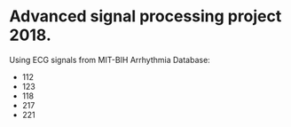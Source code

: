 # Advanced signal processing project 2018.

Using ECG signals from MIT-BIH Arrhythmia Database:
* 112
* 123
* 118
* 217
* 221

